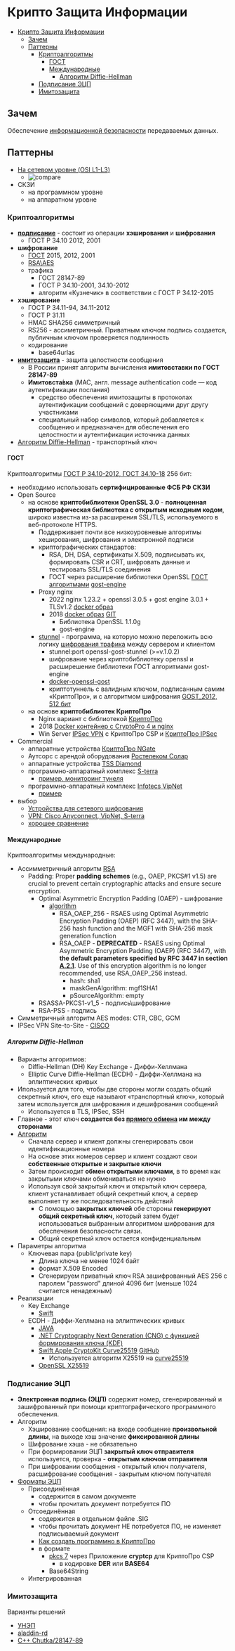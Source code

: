 # Крипто Защита Информации

- [Крипто Защита Информации](#крипто-защита-информации)
  - [Зачем](#зачем)
  - [Паттерны](#паттерны)
    - [Криптоалгоритмы](#криптоалгоритмы)
      - [ГОСТ](#гост)
      - [Международные](#международные)
        - [Алгоритм Diffie-Hellman](#алгоритм-diffie-hellman)
    - [Подписание ЭЦП](#подписание-эцп)
    - [Имитозащита](#имитозащита)

## Зачем

Обеспечение [информационной безопасности](security.md) передаваемых данных.

## Паттерны

- [На сетевом уровне (OSI L1-L3)](https://systempb.ru/company/our-articles/vysokie-skorosti-sovremennykh-tsod-kak-vozmozhnosti-stanovyatsya-ogranicheniyami-i-chto-s-etim-delat/)
  - ![compare](https://systempb.ru/upload/medialibrary/e4a/4.jpg)
- СКЗИ
  - на программном уровне
  - на аппаратном уровне

### Криптоалгоритмы

- __[подписание](#подписание-эцп)__ - состоит из операции __хэширования__ и __шифрования__
  - ГОСТ Р 34.10 2012, 2001
- __шифрование__
  - [ГОСТ](#гост) 2015, 2012, 2001
  - [RSA\AES](#международные)
  - трафика
    - ГОСТ 28147-89
    - ГОСТ Р 34.10-2001, 34.10-2012
    - алгоритм «Кузнечик» в соответствии с ГОСТ Р 34.12-2015
- __хэширование__
  - ГОСТ Р 34.11-94, 34.11-2012
  - ГОСТ Р 31.11  
  - HMAC SHA256 симметричный
  - RS256 - ассиметричный. Приватным ключом подпись создается, публичным ключом проверяется подлинность
  - кодирование
    - base64urlas
- [__имитозащита__](#имитозащита) - защита целостности сообщения
  - В России принят алгоритм вычисления __имитовставки по ГОСТ 28147-89__
  - __Имитовста́вка__ (MAC, англ. message authentication code — код аутентификации послания)
    - средство обеспечения имитозащиты в протоколах аутентификации сообщений с доверяющими друг другу участниками
    - специальный набор символов, который добавляется к сообщению и предназначен для обеспечения его целостности и аутентификации источника данных
- [Алгоритм Diffie-Hellman](#алгоритм-diffie-hellman) - транспортный ключ

#### ГОСТ

Криптоалгоритмы [ГОСТ Р 34.10-2012, ГОСТ 34.10-18](https://qsetup.ru/gost-vpn-chto-eto/) 256 бит:

- необходимо использовать __сертифицированные ФСБ РФ СКЗИ__
- Open Source
  - на основе __криптобиблиотеки OpenSSL 3.0__ - __полноценная криптографическая библиотека с открытым исходным кодом__, широко известна из-за расширения SSL/TLS, используемого в веб-протоколе HTTPS.
    - Поддерживает почти все низкоуровневые алгоритмы хеширования, шифрования и электронной подписи
    - криптографических стандартов:
      - RSA, DH, DSA, сертификаты X.509, подписывать их, формировать CSR и CRT, шифровать данные и тестировать SSL/TLS соединения
      - ГОСТ через расширение библиотеки OpenSSL [ГОСТ алгоритмами](https://github.com/gost-engine/engine/blob/master/README.prov.md) [gost-engine](https://github.com/gost-engine/engine)
    - Proxy nginx
      - 2022 nginx 1.23.2 + openssl 3.0.5 + gost engine 3.0.1 + TLSv1.2 [docker образ](https://github.com/vheathen/docker-nginx-openssl3-gost)
      - 2018 [docker образ](https://habr.com/ru/articles/353534/) [GIT](https://github.com/rnixik/docker-openssl-gost)
        - Библиотека OpenSSL 1.1.0g
        - gost-engine
    - [stunnel](https://habr.com/ru/companies/aktiv-company/articles/477650/) - программа, на которую можно переложить всю логику [шифрования трафика](https://www.stunnel.org/docs.html) между сервером и клиентом
      - stunnel:port openssl-gost-stunnel (>=v.1.0.2)
      - шифрование через криптобиблиотеку openssl и расширешение библиотеки ГОСТ алгоритмами gost-engine
      - [docker-openssl-gost](https://github.com/rnixik/docker-openssl-gost)
      - криптотуннель с валидным ключом, подписанным самим «КриптоПро», и с алгоритмом шифрования [GOST_2012, 512 бит](https://www.anti-malware.ru/practice/methods/save-company-budget-or-how-build-crypto-tunnel-in-accordance-with-GOST)
  - на основе __криптобиблиотек КриптоПро__
    - Nginx вариант с библиотекой [КриптоПро](https://habr.com/ru/articles/353534/#comment_10757142)
    - 2018 [Docker контейнер с CryptoPro 4 и nginx](https://github.com/navyzet/crypto-proxy)
    - Win Server [IPSec VPN](https://itnan.ru/post.php?c=1&p=328770) с КриптоПро CSP и [КриптоПро IPSec](https://www.cryptopro.ru/products/ipsec/vpngost)
- Commercial
  - аппаратные устройства [КриптоПро NGate](https://www.cryptopro.ru/products/ngate)
  - Аутсорс с арендой оборудования [Ростелеком Солар](https://rt-solar.ru/services/vpn/)
  - аппаратные устройства [TSS Diamond](https://qsetup.ru/gost-vpn-chto-eto/)
  - программно-аппаратный комплекс [S-terra](../../technology/s-terra.md)
    - [пример, мониторинг тунеля](https://habr.com/ru/companies/solarsecurity/articles/471470/)
  - программно-аппаратный комплекс [Infotecs VipNet](https://infotecs.ru/products/)
    - [пример](https://habr.com/ru/companies/solarsecurity/articles/514896/)
- выбор
  - [Устройства для сетевого шифрования](https://ib-bank.ru/bisjournal/post/1210)
  - [VPN: Cisco Anyconnect, VipNet, S-terra](https://cisoclub.ru/sravnenie-korporativnyh-sredstv-zashhity-udalennogo-dostupa/)		
  - [хорошее сравнение](https://www.anti-malware.ru/compare/certified-russian-TLS-gateways)

#### Международные

Криптоалгоритмы международные:

- Ассимметричный алгоритм [RSA](https://www.devglan.com/online-tools/rsa-encryption-decryption)
  - Padding: Proper __padding schemes__ (e.g., OAEP, PKCS#1 v1.5) are crucial to prevent certain cryptographic attacks and ensure secure encryption.
    - Optimal Asymmetric Encryption Padding (OAEP) - шифрование
      - [algorithm](https://connect2id.com/products/nimbus-jose-jwt/examples/jwt-with-rsa-encryption)
        - RSA_OAEP_256 - RSAES using Optimal Asymmetric Encryption Padding (OAEP) (RFC 3447), with the SHA-256 hash function and the MGF1 with SHA-256 mask generation function
        - RSA_OAEP - __DEPRECATED__ - RSAES using Optimal Asymmetric Encryption Padding (OAEP) (RFC 3447), with __the default parameters specified by RFC 3447 in section [A.2.1](https://datatracker.ietf.org/doc/html/rfc3447#appendix-A.2.1)__. Use of this encryption algorithm is no longer recommended, use RSA_OAEP_256 instead.
          - hash: sha1
          - maskGenAlgorithm: mgf1SHA1
          - pSourceAlgorithm: empty
    - RSASSA-PKCS1-v1_5 - подпись\шифрование
    - RSA-PSS - подпись
- Симметричный алгоритм AES modes: CTR, CBC, GCM
- IPSec VPN Site-to-Site - [CISCO](https://wiki.merionet.ru/articles/nastrojka-site-to-site-ipsec-vpn-na-cisco)

##### Алгоритм Diffie-Hellman

- Варианты алгоритмов:
  - Diffie-Hellman (DH) Key Exchange - Диффи-Хеллмана
  - Elliptic Curve Diffie-Hellman (ECDH) - Диффи-Хеллмана на эллиптических кривых
- Ипользуется для того, чтобы две стороны могли создать общий секретный ключ, его еще называют «транспортный ключ», который затем используется для шифрования и дешифрования сообщений
  - Используется в TLS, IPSec, SSH
- Главное - этот ключ __создается без [прямого обмена](https://habr.com/ru/articles/726324/) им между сторонами__
- [Алгоритм](https://hostzealot.ru/blog/about-servers/realizaciya-algoritma-diffi-xellmana-na-java-dlya-klientov-i-serverov)
  - Сначала сервер и клиент должны сгенерировать свои идентификационные номера
  - На основе этих номеров сервер и клиент создают свои __собственные открытые и закрытые ключи__
  - Затем происходит __обмен открытыми ключами__, в то время как закрытыми ключами обмениваться не нужно
  - Используя свой закрытый ключ и открытый ключ сервера, клиент устанавливает общий секретный ключ, а сервер выполняет ту же последовательность действий
    - С помощью __закрытых ключей__ обе стороны __генерируют общий секретный ключ__, который затем будет использоваться выбранным алгоритмом шифрования для обеспечения безопасности связи.
    - Общий секретный ключ остается конфиденциальным
- Параметры алгоритма
  - Ключевая пара (public\private key)
    - Длина ключа не менее 1024 байт
    - формат X.509 Encoded
    - Сгенерируем приватный ключ RSA зашифрованный AES 256 с паролем "password" длиной 4096 бит (меньше 1024 считается ненадежным)
- Реализации  
  - Key Exchange
    - [Swift](https://github.com/gsurma/diffie_hellman_key_exchange)
  - ECDH - Диффи-Хеллмана на эллиптических кривых
    - [JAVA](https://docs.oracle.com/javase/7/docs/technotes/guides/security/crypto/CryptoSpec.html#DH2Ex)
    - [.NET Cryptography Next Generation (CNG) c функцией формирования ключа (KDF)](https://learn.microsoft.com/ru-ru/dotnet/api/system.security.cryptography.ecdiffiehellmancng?view=net-8.0)
    - [Swift Apple CryptoKit Сurve25519](https://ricardojpsantos.medium.com/building-and-end-to-end-encryption-framework-in-swift-cff7c8909130) [GitHub](https://github.com/ricardopsantos/RJSP_Security)
      - Используется алгоритм X25519 на [curve25519](https://developer.apple.com/documentation/cryptokit/curve25519)
    - [OpenSSL X25519](https://docs.openssl.org/master/man7/X25519/#description)
  
### Подписание ЭЦП

- __Электронная подпись (ЭЦП)__ содержит номер, сгенерированный и зашифрованный при помощи криптографического программного обеспечения.
- Алгоритм
  - Хэширование сообщения: на входе сообщение __произвольной длины__, на выходе хэш значение __фиксированной длины__
  - Шифрование хэша - не обязательно
  - При формировании ЭЦП __закрытый ключ отправителя__ используется, проверка - __открытым ключом отправителя__
  - При шифровании сообщения - открытый ключ получателя, расшифрование сообщения - закрытым ключом получателя
- [Форматы ЭЦП](https://astral.ru/articles/elektronnaya-podpis/6106/)
  - Присоединённая
    - содержится в самом документе
    - чтобы прочитать документ потребуется ПО
  - Отсоединённая
    - содержится в отдельном файле .SIG
    - чтобы прочитать документ НЕ потребуется ПО, не изменяет подписываемый документ
    - [Как создать программно в КриптоПро](https://www.cryptopro.ru/forum2/default.aspx?g=posts&t=18608)
    - в формате
      - [pkcs 7](https://astral.ru/articles/elektronnaya-podpis/6106/) через Приложение __cryptcp__ для КриптоПро CSP
        - в кодировке __DER__ или __BASE64__
      - Base64String
  - Интегрированная

### Имитозащита

Варианты решений

- [УНЭП](https://www.signal-com.ru/products/prikladnye-resheniya/imitozaschita-informatsii-s-autentifikatsiey-signal-com-authkey/)
- [aladdin-rd](https://developer.aladdin-rd.ru/archive/jc_mobile_sdk/2.2.1/api_android/standard/sign.html)
- [C++ Chutka/28147-89](https://github.com/Chutka/28147-89)
